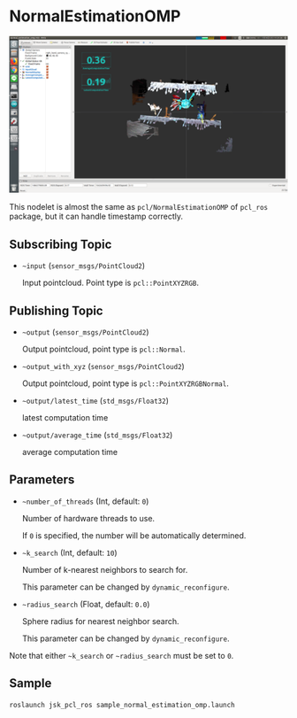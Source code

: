 # NormalEstimationOMP

![](images/normal_estimation_omp.png)

This nodelet is almost the same as `pcl/NormalEstimationOMP` of `pcl_ros` package,
but it can handle timestamp correctly.

## Subscribing Topic
* `~input` (`sensor_msgs/PointCloud2`)

  Input pointcloud. Point type is `pcl::PointXYZRGB`.

## Publishing Topic
* `~output` (`sensor_msgs/PointCloud2`)

  Output pointcloud, point type is `pcl::Normal`.

* `~output_with_xyz` (`sensor_msgs/PointCloud2`)

  Output pointcloud, point type is `pcl::PointXYZRGBNormal`.

* `~output/latest_time` (`std_msgs/Float32`)

  latest computation time

* `~output/average_time` (`std_msgs/Float32`)

  average computation time

## Parameters
* `~number_of_threads` (Int, default: `0`)

  Number of hardware threads to use.

  If `0` is specified, the number will be automatically determined.

* `~k_search` (Int, default: `10`)

  Number of k-nearest neighbors to search for.

  This parameter can be changed by `dynamic_reconfigure`.

* `~radius_search` (Float, default: `0.0`)

  Sphere radius for nearest neighbor search.

  This parameter can be changed by `dynamic_reconfigure`.

Note that either `~k_search` or `~radius_search` must be set to `0`.

## Sample

```bash
roslaunch jsk_pcl_ros sample_normal_estimation_omp.launch
```
